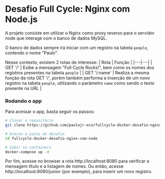 # Desafio Full Cycle: Nginx com Node.js

A projeto consiste em utilizar o Nginx como proxy reverso para o servidor node que interage com o banco de dados MySQL.

O banco de dados sempre irá iniciar com um registro na tabela `people`, contendo o nome "Paulo". 

Nesse contexto, existem 2 rotas de interesse:
| Rota | Função |
|---|---|
| GET '/' | Exibe a mensagem "Full Cycle Rocks!", bem como os nomes dos registros presentes na tabela `people` |
| GET '/:name' | Realiza a mesma função da rota GET '/', porém também performa a inserção de um novo registro na tabela `people`, utilizando o parâmetro `name` como sendo o texto presente na URL  |


### Rodando o app

Para acessar o app, basta seguir os passos:

```bash
# Clonar o repositório
git clone https://github.com/paulojr-eco/fullcycle-docker-desafio-nginx-com-node.git

# Acesse a pasta do desafio
cd fullcycle-docker-desafio-nginx-com-node

# Subir os containers
docker-compose up -d
```

Por fim, acesse no browser a rota <a> http://localhost:8080 </a> para verificar a mensagem título e a listagem de nomes.
Ou então, acesse <a> http://localhost:8080/junior </a> (por exemplo), para inserir um novo registro.
